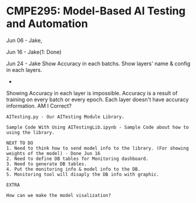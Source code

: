 # CMPE295: Model-Based AI Testing and Automation



Jun 06 - Jake, 

Jun 16 - Jake(1: Done)

Jun 24 - Jake
   Show Accuracy in each batchs.
   Show layers' name & config in each layers.
   
   *
   Showing Accuracy in each layer is impossible. Accuracy is a result of training on every batch or every epoch. Each layer doesn't have accuracy information. 
   AM I Correct? 
     
```
AITesting.py - Our AITesting Module Library.

Sample Code With Using AITestingLib.ipynb - Sample Code about how to using the library.

NEXT TO DO
1. Need to think how to send model info to the library. (For showing weights of the model) - Done Jun 16
2. Need to define DB tables for Monitoring dashboard.
3. Need to generate DB tables.
4. Put the monitoring info & model info to the DB.
5. Monitoring tool will disaply the DB info with graphic.

EXTRA

How can we make the model visalization?
```
